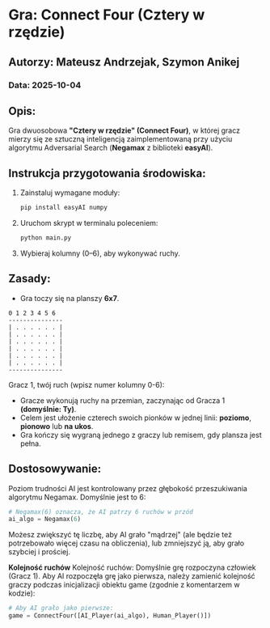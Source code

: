 # Gra: Connect Four (Cztery w rzędzie)
## Autorzy: Mateusz Andrzejak, Szymon Anikej
### Data: 2025-10-04

## Opis:
Gra dwuosobowa **"Cztery w rzędzie" (Connect Four)**, w której gracz mierzy się ze sztuczną inteligencją 
zaimplementowaną przy użyciu algorytmu Adversarial Search (**Negamax** z biblioteki **easyAI**).

## Instrukcja przygotowania środowiska:
1. Zainstaluj wymagane moduły:
   ```python 
   pip install easyAI numpy
   ```
2. Uruchom skrypt w terminalu poleceniem:
    ```python
   python main.py
   ```
3. Wybieraj kolumny (0–6), aby wykonywać ruchy.

## Zasady:
- Gra toczy się na planszy **6x7**.
```text
0 1 2 3 4 5 6
---------------
| . . . . . . |
| . . . . . . |
| . . . . . . |
| . . . . . . |
| . . . . . . |
| . . . . . . |
---------------
```
Gracz 1, twój ruch (wpisz numer kolumny 0-6):
- Gracze wykonują ruchy na przemian, zaczynając od Gracza 1 **(domyślnie: Ty)**.
- Celem jest ułożenie czterech swoich pionków w jednej linii: **poziomo**, **pionowo** lub **na ukos**.
- Gra kończy się wygraną jednego z graczy lub remisem, gdy plansza jest pełna.

## Dostosowywanie:
Poziom trudności AI jest kontrolowany przez głębokość przeszukiwania algorytmu Negamax. Domyślnie jest to 6:
```python
# Negamax(6) oznacza, że AI patrzy 6 ruchów w przód
ai_algo = Negamax(6)
```
Możesz zwiększyć tę liczbę, aby AI grało "mądrzej" (ale będzie też potrzebowało więcej czasu na obliczenia), lub zmniejszyć ją, aby grało szybciej i prościej.

**Kolejność ruchów**
Kolejność ruchów: Domyślnie grę rozpoczyna człowiek (Gracz 1). Aby AI rozpoczęła grę jako pierwsza, należy zamienić kolejność graczy podczas inicjalizacji obiektu game (zgodnie z komentarzem w kodzie):
```python
# Aby AI grało jako pierwsze:
game = ConnectFour([AI_Player(ai_algo), Human_Player()])
```
